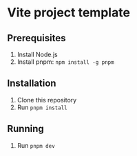 # Vite project template

## Prerequisites

1. Install Node.js
2. Install pnpm: ```npm install -g pnpm```

## Installation

1. Clone this repository
2. Run ```pnpm install```

## Running

1. Run ```pnpm dev```
